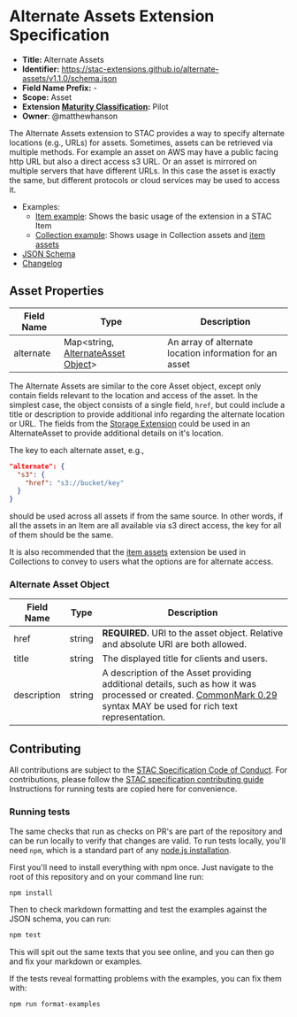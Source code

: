 # Alternate Assets Extension Specification

- **Title:** Alternate Assets
- **Identifier:** <https://stac-extensions.github.io/alternate-assets/v1.1.0/schema.json>
- **Field Name Prefix:** -
- **Scope:** Asset
- **Extension [Maturity Classification](https://github.com/radiantearth/stac-spec/tree/master/extensions/README.md#extension-maturity):** Pilot
- **Owner**: @matthewhanson

The Alternate Assets extension to STAC provides a way to specify alternate locations (e.g., URLs) for assets. Sometimes, assets can be retrieved
via multiple methods. For example an asset on AWS may have a public facing http URL but also a direct access s3 URL. Or an asset is mirrored
on multiple servers that have different URLs. In this case the asset is exactly the same, but different protocols or cloud services may be used
to access it.

- Examples:
  - [Item example](examples/item.json): Shows the basic usage of the extension in a STAC Item
  - [Collection example](examples/collection.json): Shows usage in Collection assets and [item assets](https://github.com/stac-extensions/item-assets)
- [JSON Schema](json-schema/schema.json)
- [Changelog](./CHANGELOG.md)

## Asset Properties

| Field Name           | Type                      | Description |
| -------------------- | ------------------------- | ----------- |
| alternate         | Map<string, [AlternateAsset Object](#alternate-asset-object)> | An array of alternate location information for an asset |

The Alternate Assets are similar to the core Asset object, except only contain fields relevant to the location and access of the asset. 
In the simplest case, the object consists of a single field, `href`, but could include a title or description to provide additional info
regarding the alternate location or URL. 
The fields from the [Storage Extension](https://github.com/stac-extensions/storage) could be used in an AlternateAsset to 
provide additional details on it's location.

The key to each alternate asset, e.g.,

```json
"alternate": {
  "s3": {
    "href": "s3://bucket/key"
  }
}
```

should be used across all assets if from the same source. In other words, if all the assets
in an Item are all available via s3 direct access, the key for all of them should be the same.

It is also recommended that the [item assets](https://github.com/stac-extensions/item-assets)
extension be used in Collections to convey to users what the options are for alternate access.

### Alternate Asset Object

| Field Name  | Type      | Description |
| ----------- | --------- | ----------- |
| href        | string    | **REQUIRED.** URI to the asset object. Relative and absolute URI are both allowed. |
| title       | string    | The displayed title for clients and users. |
| description | string    | A description of the Asset providing additional details, such as how it was processed or created. [CommonMark 0.29](http://commonmark.org/) syntax MAY be used for rich text representation. |

## Contributing

All contributions are subject to the
[STAC Specification Code of Conduct](https://github.com/radiantearth/stac-spec/blob/master/CODE_OF_CONDUCT.md).
For contributions, please follow the
[STAC specification contributing guide](https://github.com/radiantearth/stac-spec/blob/master/CONTRIBUTING.md) Instructions
for running tests are copied here for convenience.

### Running tests

The same checks that run as checks on PR's are part of the repository and can be run locally to verify that changes are valid. 
To run tests locally, you'll need `npm`, which is a standard part of any [node.js installation](https://nodejs.org/en/download/).

First you'll need to install everything with npm once. Just navigate to the root of this repository and on 
your command line run:
```bash
npm install
```

Then to check markdown formatting and test the examples against the JSON schema, you can run:
```bash
npm test
```

This will spit out the same texts that you see online, and you can then go and fix your markdown or examples.

If the tests reveal formatting problems with the examples, you can fix them with:
```bash
npm run format-examples
```

